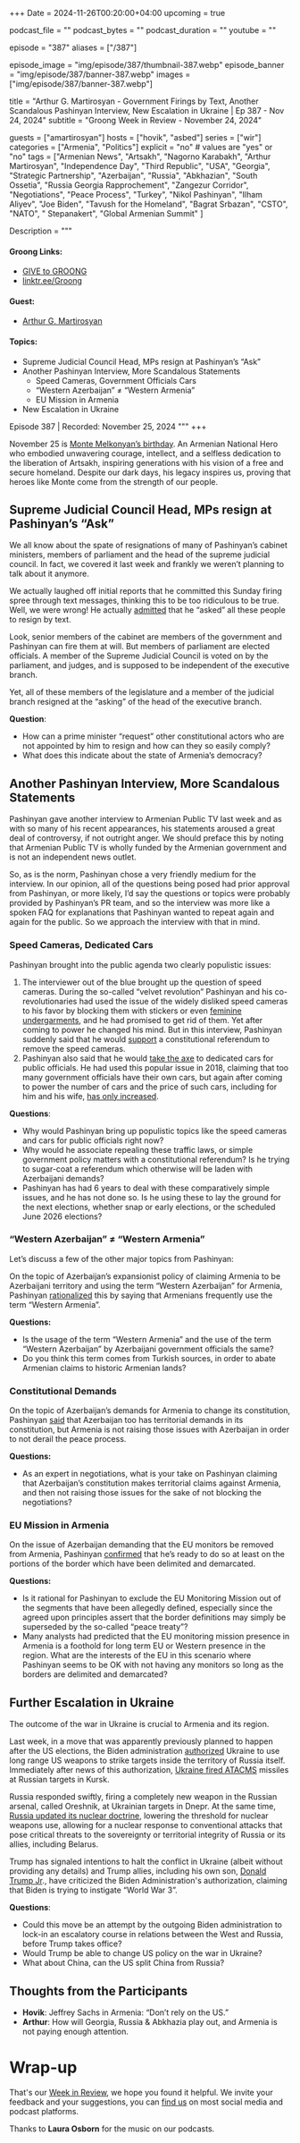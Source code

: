 +++
Date = 2024-11-26T00:20:00+04:00
upcoming = true

podcast_file = ""
podcast_bytes = ""
podcast_duration = ""
youtube = ""

episode = "387"
aliases = ["/387"]

episode_image = "img/episode/387/thumbnail-387.webp"
episode_banner = "img/episode/387/banner-387.webp"
images = ["img/episode/387/banner-387.webp"]

title = "Arthur G. Martirosyan - Government Firings by Text, Another Scandalous Pashinyan Interview, New Escalation in Ukraine | Ep 387 - Nov 24, 2024"
subtitle = "Groong Week in Review - November 24, 2024"

guests = ["amartirosyan"]
hosts = ["hovik", "asbed"]
series = ["wir"]
categories = ["Armenia", "Politics"]
explicit = "no" # values are "yes" or "no"
tags = ["Armenian News", "Artsakh", "Nagorno Karabakh", "Arthur Martirosyan", "Independence Day", "Third Republic", "USA", "Georgia", "Strategic Partnership", "Azerbaijan", "Russia", "Abkhazian", "South Ossetia", "Russia Georgia Rapprochement", "Zangezur Corridor", "Negotiations", "Peace Process", "Turkey", "Nikol Pashinyan", "Ilham Aliyev", "Joe Biden", "Tavush for the Homeland", "Bagrat Srbazan", "CSTO", "NATO", " Stepanakert", "Global Armenian Summit" ]

Description = """

#### Groong Links:
* [GIVE to GROONG](https://podcasts.groong.org/donate)
* [linktr.ee/Groong](https://linktr.ee/groong)

#### Guest:
* [Arthur G. Martirosyan](/guest/amartirosyan)

#### Topics:
* Supreme Judicial Council Head, MPs resign at Pashinyan’s “Ask”
* Another Pashinyan Interview, More Scandalous Statements
     * Speed Cameras, Government Officials Cars
     * “Western Azerbaijan” ≠ “Western Armenia”
     * EU Mission in Armenia
* New Escalation in Ukraine

Episode 387 | Recorded: November 25, 2024
"""
+++

November 25 is [Monte Melkonyan’s birthday](https://www.panorama.am/en/news/2024/11/25/Monte-Melkonian/3082418). An Armenian National Hero who embodied unwavering courage, intellect, and a selfless dedication to the liberation of Artsakh, inspiring generations with his vision of a free and secure homeland. Despite our dark days, his legacy inspires us, proving that heroes like Monte come from the strength of our people.


## Supreme Judicial Council Head, MPs resign at Pashinyan’s “Ask”

We all know about the spate of resignations of many of Pashinyan’s cabinet ministers, members of parliament and the head of the supreme judicial council. In fact, we covered it last week and frankly we weren’t planning to talk about it anymore.

We actually laughed off initial reports that he committed this Sunday firing spree through text messages, thinking this to be too ridiculous to be true. Well, we were wrong! He actually [admitted](https://www.youtube.com/watch?v=tml8qnTt6UY) that he “asked” all these people to resign by text.

Look, senior members of the cabinet are members of the government and Pashinyan can fire them at will. But members of parliament are elected officials. A member of the Supreme Judicial Council is voted on by the parliament, and judges, and is supposed to be independent of the executive branch.

Yet, all of these members of the legislature and a member of the judicial branch resigned at the “asking” of the head of the executive branch.

**Question**:
* How can a prime minister “request” other constitutional actors who are not appointed by him to resign and how can they so easily comply?
* What does this indicate about the state of Armenia’s democracy?


## Another Pashinyan Interview, More Scandalous Statements

Pashinyan gave another interview to Armenian Public TV last week and as with so many of his recent appearances, his statements aroused a great deal of controversy, if not outright anger. We should preface this by noting that Armenian Public TV is wholly funded by the Armenian government and is not an independent news outlet.

So, as is the norm, Pashinyan chose a very friendly medium for the interview. In our opinion, all of the questions being posed had prior approval from Pashinyan, or more likely, I’d say the questions or topics were probably provided by Pashinyan’s PR team, and so the interview was more like a spoken FAQ for explanations that Pashinyan wanted to repeat again and again for the public. So we approach the interview with that in mind.


### Speed Cameras, Dedicated Cars

Pashinyan brought into the public agenda two clearly populistic issues:
1. The interviewer out of the blue brought up the question of speed cameras. During the so-called “velvet revolution” Pashinyan and his co-revolutionaries had used the issue of the widely disliked speed cameras to his favor by blocking them with stickers or even [feminine undergarments](https://hetq.am/hy/article/91541), and he had promised to get rid of them. Yet after coming to power he changed his mind. But in this interview, Pashinyan suddenly said that he would [support](https://www.youtube.com/watch?v=F1rG4yk3Xi0) a constitutional referendum to remove the speed cameras.
2. Pashinyan also said that he would [take the axe](https://www.youtube.com/watch?v=E4VXux_PPSM) to dedicated cars for public officials. He had used this popular issue in 2018, claiming that too many government officials have their own cars, but again after coming to power the number of cars and the price of such cars, including for him and his wife, [has only increased](https://www.azatutyun.am/a/33052367.html).

**Questions**:
* Why would Pashinyan bring up populistic topics like the speed cameras and cars for public officials right now?
* Why would he associate repealing these traffic laws, or simple government policy matters with a constitutional referendum? Is he trying to sugar-coat a referendum which otherwise will be laden with Azerbaijani demands?
* Pashinyan has had 6 years to deal with these comparatively simple issues, and he has not done so. Is he using these to lay the ground for the next elections, whether snap or early elections, or the scheduled June 2026 elections?


### “Western Azerbaijan” ≠ “Western Armenia”

Let’s discuss a few of the other major topics from Pashinyan:

On the topic of Azerbaijan’s expansionist policy of claiming Armenia to be Azerbaijani territory and using the term “Western Azerbaijan” for Armenia, Pashinyan [rationalized](https://www.youtube.com/watch?v=2gjnp1ZYkkg) this by saying that Armenians frequently use the term “Western Armenia”.

**Questions:**
* Is the usage of the term “Western Armenia” and the use of the term “Western Azerbaijan” by Azerbaijani government officials the same?
* Do you think this term comes from Turkish sources, in order to abate Armenian claims to historic Armenian lands?


### Constitutional Demands

On the topic of Azerbaijan’s demands for Armenia to change its constitution, Pashinyan [said](https://www.youtube.com/watch?v=2gjnp1ZYkkg) that Azerbaijan too has territorial demands in its constitution, but Armenia is not raising those issues with Azerbaijan in order to not derail the peace process.

**Questions:**
* As an expert in negotiations, what is your take on Pashinyan claiming that Azerbaijan’s constitution makes territorial claims against Armenia, and then not raising those issues for the sake of not blocking the negotiations?


### EU Mission in Armenia

On the issue of Azerbaijan demanding that the EU monitors be removed from Armenia, Pashinyan [confirmed](https://www.youtube.com/watch?v=YGH0ofYsHms) that he’s ready to do so at least on the portions of the border which have been delimited and demarcated.

**Questions:**
* Is it rational for Pashinyan to exclude the EU Monitoring Mission out of the segments that have been allegedly defined, especially since the agreed upon principles assert that the border definitions may simply be superseded by the so-called “peace treaty”?
* Many analysts had predicted that the EU monitoring mission presence in Armenia is a foothold for long term EU or Western presence in the region. What are the interests of the EU in this scenario where Pashinyan seems to be OK with not having any monitors so long as the borders are delimited and demarcated?


## Further Escalation in Ukraine

The outcome of the war in Ukraine is crucial to Armenia and its region.

Last week, in a move that was apparently previously planned to happen after the US elections, the Biden administration [authorized](https://www.cnn.com/2024/11/17/politics/biden-authorizes-ukraine-missiles-russian-targets/index.html) Ukraine to use long range US weapons to strike targets inside the territory of Russia itself. Immediately after news of this authorization, [Ukraine fired ATACMS](https://www.rt.com/news/607999-putin-ukraine-conflict-global/) missiles at Russian targets in Kursk.

Russia responded swiftly, firing a completely new weapon in the Russian arsenal, called Oreshnik, at Ukrainian targets in Dnepr. At the same time, [Russia updated its nuclear doctrine](https://armenpress.am/en/article/1205313), lowering the threshold for nuclear weapons use, allowing for a nuclear response to conventional attacks that pose critical threats to the sovereignty or territorial integrity of Russia or its allies, including Belarus.

Trump has signaled intentions to halt the conflict in Ukraine (albeit without providing any details) and Trump allies, including his own son, [Donald Trump Jr](https://www.yahoo.com/news/trump-jr-biden-administration-trying-164024424.html?guccounter=1&guce_referrer=aHR0cHM6Ly93d3cuZ29vZ2xlLmNvbS8&guce_referrer_sig=AQAAAGqjxoi04RFphqf8mekKmlwqfCkmGwb1ES9J3KNEqPN0kpaxujjOqcTaUKRbvv8a9jNMw_dvjRl4AgaR9RLClGHhTWz1SZLGg-FRqTMb10N5xZPS6OauWAlDBY4i6pikLLFR6QZdn-bh3qB9ja83gN7Fgnty_qR9gVE4LOwSE3nu)., have criticized the Biden Administration's authorization, claiming that Biden is trying to instigate “World War 3”.

**Questions**:
* Could this move be an attempt by the outgoing Biden administration to lock-in an escalatory course in relations between the West and Russia, before Trump takes office?
* Would Trump be able to change US policy on the war in Ukraine?
* What about China, can the US split China from Russia?



## Thoughts from the Participants

* **Hovik**: Jeffrey Sachs in Armenia: “Don’t rely on the US.”
* **Arthur**: How will Georgia, Russia & Abkhazia play out, and Armenia is not paying enough attention.


# Wrap-up

That's our [Week in Review](https://podcasts.groong.org/), we hope you found it helpful. We invite your feedback and your suggestions, you can [find us](https://linktr.ee/groong) on most social media and podcast platforms.

Thanks to __Laura Osborn__ for the music on our podcasts.
